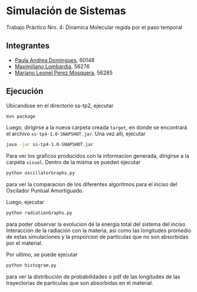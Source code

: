 # Simulación de Sistemas
Trabajo Práctico Nro. 4: Dinámica Molecular regida por el paso temporal

## Integrantes
* [Paula Andrea Domingues](https://github.com/pdomins), 60148
* [Maximiliano Lombardia](https://github.com/mlombardia), 56276
* [Mariano Leonel Perez Mosquera](https://github.com/marianopm), 56285

## Ejecución
Ubicandose en el directorio ss-tp2, ejecutar
```sh
mvn package
```
Luego, dirigirse a la nueva carpeta creada `target`, en donde se encontrará el archivo `ss-tp4-1.0-SNAPSHOT.jar`.
Una vez alli, ejecutar
```sh
java -jar ss-tp4-1.0-SNAPSHOT.jar
```

Para ver los graficos producidos con la informacion generada, dirigirse a la carpeta `visual`. Dentro de la misma se pueden ejecutar
```sh
python oscillatorGraphs.py
```
para ver la comparacion de los diferentes algoritmos para el inciso del Oscilador Puntual Amortiguado.

Luego, ejecutar
```sh
python radiationGraphs.py
```
para poder observar la evolucion de la energia total del sistema del inciso Interacción de la radiación con la materia, asi como las longitudes promedio de estas simulaciones y la proporcion de particulas que no son absorbidas por el material.

Por ultimo, se puede ejecutar
```sh
python histogram.py
```
para ver la distribución de probabilidades o pdf de las longitudes de las trayectorias de partículas que son absorbidas en el material. 